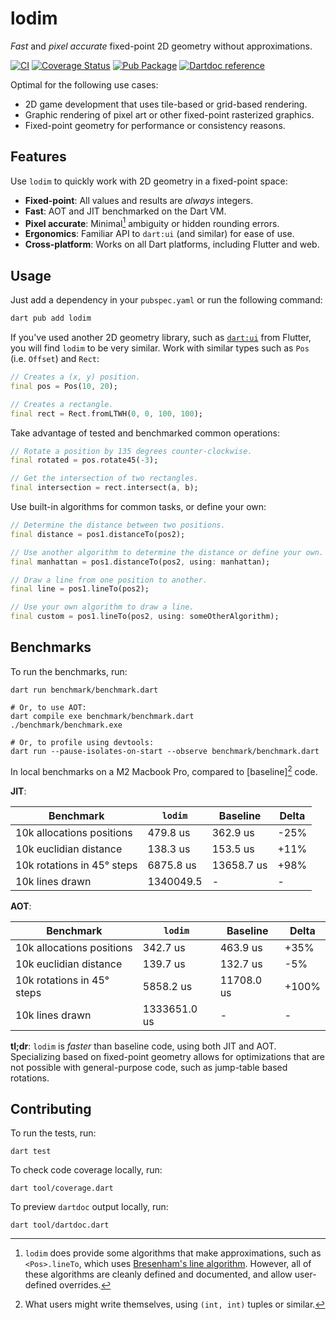 # lodim

_Fast_ and _pixel accurate_ fixed-point 2D geometry without approximations.

[![CI](https://github.com/matanlurey/lodim/actions/workflows/ci.yaml/badge.svg)](https://github.com/matanlurey/lodim/actions/workflows/ci.yaml)
[![Coverage Status](https://coveralls.io/repos/github/matanlurey/lodim/badge.svg?branch=main)](https://coveralls.io/github/matanlurey/lodim?branch=main)
[![Pub Package](https://img.shields.io/pub/v/lodim.svg)](https://pub.dev/packages/lodim)
[![Dartdoc reference](https://img.shields.io/badge/dartdoc-reference-blue.svg)](https://pub.dev/documentation/lodim/latest/)

Optimal for the following use cases:

- 2D game development that uses tile-based or grid-based rendering.
- Graphic rendering of pixel art or other fixed-point rasterized graphics.
- Fixed-point geometry for performance or consistency reasons.

## Features

Use `lodim` to quickly work with 2D geometry in a fixed-point space:

- **Fixed-point**: All values and results are _always_ integers.
- **Fast**: AOT and JIT benchmarked on the Dart VM.
- **Pixel accurate**: Minimal[^1] ambiguity or hidden rounding errors.
- **Ergonomics**: Familiar API to `dart:ui` (and similar) for ease of use.
- **Cross-platform**: Works on all Dart platforms, including Flutter and web.

[^1]: `lodim` does provide some algorithms that make approximations, such as
      `<Pos>.lineTo`, which uses [Bresenham's line algorithm][bresenham].
      However, all of these algorithms are cleanly defined and documented, and
      allow user-defined overrides.

[bresenham]: https://en.wikipedia.org/wiki/Bresenham%27s_line_algorithm

## Usage

Just add a dependency in your `pubspec.yaml` or run the following command:

```bash
dart pub add lodim
```

If you've used another 2D geometry library, such as [`dart:ui`][dart_ui] from
Flutter, you will find `lodim` to be very similar. Work with similar types such
as `Pos` (i.e. `Offset`) and `Rect`:

[dart_ui]: https://api.flutter.dev/flutter/dart-ui/dart-ui-library.html

```dart
// Creates a (x, y) position.
final pos = Pos(10, 20);

// Creates a rectangle.
final rect = Rect.fromLTWH(0, 0, 100, 100);
```

Take advantage of tested and benchmarked common operations:

```dart
// Rotate a position by 135 degrees counter-clockwise.
final rotated = pos.rotate45(-3);

// Get the intersection of two rectangles.
final intersection = rect.intersect(a, b);
```

Use built-in algorithms for common tasks, or define your own:

```dart
// Determine the distance between two positions.
final distance = pos1.distanceTo(pos2);

// Use another algorithm to determine the distance or define your own.
final manhattan = pos1.distanceTo(pos2, using: manhattan);

// Draw a line from one position to another.
final line = pos1.lineTo(pos2);

// Use your own algorithm to draw a line.
final custom = pos1.lineTo(pos2, using: someOtherAlgorithm);
```

## Benchmarks

To run the benchmarks, run:

```shell
dart run benchmark/benchmark.dart

# Or, to use AOT:
dart compile exe benchmark/benchmark.dart
./benchmark/benchmark.exe

# Or, to profile using devtools:
dart run --pause-isolates-on-start --observe benchmark/benchmark.dart
```

In local benchmarks on a M2 Macbook Pro, compared to [baseline][^2] code.

[^2]: What users might write themselves, using `(int, int)` tuples or similar.

**JIT**:

| Benchmark                  | `lodim`      | Baseline    | Delta  |
| -------------------------- | ------------ | ----------- | ------ |
| 10k allocations positions  | 479.8 us     | 362.9 us    | -25%   |
| 10k euclidian distance     | 138.3 us     | 153.5 us    | +11%   |
| 10k rotations in 45° steps | 6875.8 us    | 13658.7 us  | +98%   |
| 10k lines drawn            | 1340049.5    | -           | -      |

**AOT**:

| Benchmark                  | `lodim`      | Baseline    | Delta  |
| -------------------------- | ------------ | ----------- | ------ |
| 10k allocations positions  | 342.7 us     | 463.9 us    | +35%   |
| 10k euclidian distance     | 139.7 us     | 132.7 us    | -5%    |
| 10k rotations in 45° steps | 5858.2 us    | 11708.0 us  | +100%  |
| 10k lines drawn            | 1333651.0 us | -           | -      |

**tl;dr**: `lodim` is _faster_ than baseline code, using both JIT and AOT.
Specializing based on fixed-point geometry allows for optimizations that are
not possible with general-purpose code, such as jump-table based rotations.

## Contributing

To run the tests, run:

```shell
dart test
```

To check code coverage locally, run:

```shell
dart tool/coverage.dart
```

To preview `dartdoc` output locally, run:

```shell
dart tool/dartdoc.dart
```
